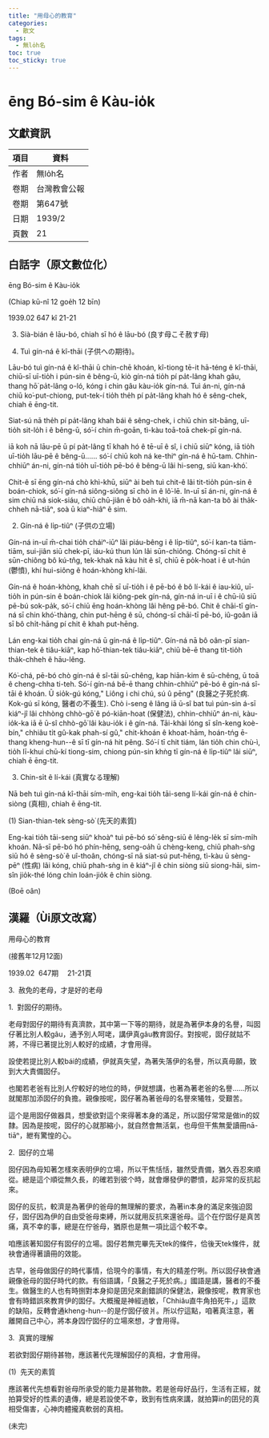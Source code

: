 ```yaml
---
title: "用母心的教育"
categories:
  - 散文
tags:
  - 無lo̍h名
toc: true
toc_sticky: true
---
```


# ēng Bó-sim ê Kàu-io̍k

## 文獻資訊

| 項目 | 資料 |
|---|---|
| 作者 | 無lo̍h名 |
| 卷期 | 台灣教會公報 |
| 卷期 | 第647號 |
| 日期 | 1939/2 |
| 頁數 | 21 |

## 白話字（原文數位化）

ēng Bó-sim ê Kàu-io̍k

(Chiap kū-nî 12 goe̍h 12 bīn)

1939.02 647 kî 21-21

3. Sià-bián ê lāu-bó, chiah sī hó ê lāu-bó (良す母こそ赦す母)

1. Tuì gín-ná ê kî-thāi (子供への期待)。

Lāu-bó tuì gín-ná ê kî-thāi ū chin-chē khoán, kî-tiong tē-it hā-téng ê kî-thāi, chiū-sī uī-tio̍h i pún-sin ê bêng-ū, kiò gín-ná tio̍h pí pa̍t-lâng khah gâu, thang hō͘ pa̍t-lâng o-ló, kóng i chin gâu kàu-io̍k gín-ná. Tuì án-ni, gín-ná chiū ko͘-put-chiong, put-tek-í tio̍h the̍h pí pa̍t-lâng khah hó ê sêng-chek, chiah ē ēng-tit.

Siat-sú nā the̍h pí pa̍t-lâng khah bái ê sêng-chek, i chiū chin sit-bāng, uī-tio̍h sit-lo̍h i ê bêng-ū, só͘-í chin m̄-goān, tì-kàu toā-toā chek-pī gín-ná.

iā koh nā lāu-pē ū pí pa̍t-lâng tī khah hó ê tē-uī ê sî, i chiū siūⁿ kóng, iā tio̍h uī-tio̍h lāu-pē ê bêng-ū...... só͘-í chiū koh ná ke-thiⁿ gín-ná ê hū-tam. Chhin-chhiūⁿ án-ni, gín-ná tio̍h uī-tio̍h pē-bó ê bêng-ū lâi hi-seng, siū kan-khó͘.

Chit-ê sī ēng gín-ná chò khì-khū, siūⁿ ài beh tuì chit-ê lâi tit-tio̍h pún-sin ê boán-chiok, só͘-í gín-ná siông-siông sī chò in ê lô͘-lē. In-uī sī án-ni, gín-ná ê sim chiū ná siok-siáu, chiū chū-jiân ē bô oa̍h-khì, iā m̄-nā kan-ta bô ài tha̍k-chheh nā-tiāⁿ, soà ū kiaⁿ-hiâⁿ ê sim.

2. Gín-ná ê li̍p-tiûⁿ (子供の立場)

Gín-ná in-uī m̄-chai tio̍h cháiⁿ-iūⁿ lâi piáu-bêng i ê li̍p-tiûⁿ, só͘-í kan-ta tiām-tiām, sui-jiân siū chek-pī, iáu-kú thun lún lâi sūn-chiông. Chóng-sī chit ê sūn-chiông bô kú-tn̂g, tek-khak nā kàu hit ê sî, chiū ē po̍k-hoat i ê ut-hún (鬱憤), khí hui-siông ê hoán-khòng khí-lâi.

Gín-ná ê hoán-khòng, khah chē sī uī-tio̍h i ê pē-bó ê bô lí-kái ê iau-kiû, uī-tio̍h in pún-sin ê boán-chiok lâi kiông-pek gín-ná, gín-ná in-uī i ê chū-iû siū pē-bú sok-pa̍k, só͘-í chiū ēng hoán-khòng lâi hêng pē-bó. Chit ê chāi-tī gín-ná sī chin khó͘-thàng, chin put-hēng ê sū, chóng-sī chāi-tī pē-bó, iû-goân iā sī bô chi̍t-hāng pí chit ê khah put-hēng.

Lán eng-kai tio̍h chai gín-ná ū gín-ná ê li̍p-tiûⁿ. Gín-ná nā bô oân-pī sian-thian-tek ê tiâu-kiāⁿ, kap hō͘-thian-tek tiâu-kiāⁿ, chiū bē-ē thang tit-tio̍h tha̍k-chheh ê hāu-lêng.

Kó͘-chá, pē-bó chò gín-ná ê sî-tāi sū-chêng, kap hiān-kim ê sū-chêng, ū toā ê cheng-chha ti-teh. Só͘-í gín-ná bē-ē thang chhin-chhiūⁿ pē-bó ê gín-ná sî-tāi ê khoán. Ū sio̍k-gú kóng," Liông i chi chú, sú û pēng" (良醫之子死於病. Kok-gú sī kóng, 醫者の不養生). Chò i-seng ê lâng iā ū-sî bat tuì pún-sin á-sī kiáⁿ-jî lâi chhòng chhò-gō͘ ê pó-kiān-hoat (保健法), chhin-chhiūⁿ án-ni, kàu-io̍k-ka iā ē ū-sî chhò-gō͘ lâi kàu-io̍k i ê gín-ná. Tāi-khài lóng sī sîn-keng koè-bín," chhiâu ti̍t gû-kak phah-sí gû," chit-khoán ê khoat-hām, hoán-tńg ē-thang kheng-hun--ê sī tī gín-ná hit pêng. Só͘-í tī chit tiám, lán tio̍h chin chù-ì, tio̍h lī-khui chū-kí tiong-sim, chiong pún-sin khǹg tī gín-ná ê li̍p-tiûⁿ lâi siūⁿ, chiah ē ēng-tit.

3. Chin-si̍t ê lí-kái (真實なる理解)

Nā beh tuì gín-ná kî-thāi sím-mi̍h, eng-kai tio̍h tāi-seng lí-kái gín-ná ê chin-siòng (真相), chiah ē ēng-tit.

(1) Sian-thian-tek sèng-sò͘ (先天的素質)

Eng-kai tio̍h tāi-seng siūⁿ khoàⁿ tuì pē-bó só͘ sêng-siū ê lêng-le̍k sī sím-mi̍h khoán. Nā-sī pē-bó hó phín-hēng, seng-oa̍h ū chèng-keng, chiū phah-sǹg siū hó ê sèng-sò͘ ê uî-thoân, chóng-sī nā siat-sú put-hēng, tì-kàu ū sèng-pēⁿ (性病) lâi kóng, chiū phah-sǹg in ê kiáⁿ-jî ê chin siòng siū siong-hāi, sim-sîn jio̍k-thé lóng chin loán-jio̍k ê chin siòng.

(Boē oân)

## 漢羅（Ùi原文改寫）

用母心的教育

(接舊年12月12面)

1939.02  647期 　21-21頁

3.  赦免的老母，才是好的老母

1.  對囡仔的期待。

老母對囡仔的期待有真濟款，其中第一下等的期待，就是為著伊本身的名譽，叫囡仔著比別人較gâu，通予別人呵咾，講伊真gâu教育囡仔。對按呢，囡仔就姑不將，不得已著提比別人較好的成績，才會用得。

設使若提比別人較bái的成績，伊就真失望，為著失落伊的名譽，所以真毋願，致到大大責備囡仔。

也閣若老爸有比別人佇較好的地位的時，伊就想講，也著為著老爸的名譽......所以就閣那加添囡仔的負擔。親像按呢，囡仔著為著爸母的名譽來犧牲，受艱苦。

這个是用囡仔做器具，想愛欲對這个來得著本身的滿足，所以囡仔常常是做in的奴隸。因為是按呢，囡仔的心就那縮小，就自然會無活氣，也毋但干焦無愛讀冊nā-tiāⁿ，紲有驚惶的心。

2.  囡仔的立場

囡仔因為毋知著怎樣來表明伊的立場，所以干焦恬恬，雖然受責備，猶久吞忍來順從。總是這个順從無久長，的確若到彼个時，就會爆發伊的鬱憤，起非常的反抗起來。

囡仔的反抗，較濟是為著伊的爸母的無理解的要求，為著in本身的滿足來強迫囡仔，囡仔因為伊的自由受爸母束縛，所以就用反抗來還爸母。這个在佇囡仔是真苦痛，真不幸的事，總是在佇爸母，猶原也是無一項比這个較不幸。

咱應該著知囡仔有囡仔的立場。囡仔若無完畢先天tek的條件，佮後天tek條件，就袂會通得著讀冊的效能。

古早，爸母做囡仔的時代事情，佮現今的事情，有大的精差佇咧。所以囡仔袂會通親像爸母的囡仔時代的款。有俗語講，「良醫之子死於病。」國語是講，醫者的不養生。做醫生的人也有時捌對本身抑是囝兒來創錯誤的保健法，親像按呢，教育家也會有時錯誤來教育伊的囡仔。大概攏是神經過敏，「Chhiâu直牛角拍死牛，」這款的缺陷，反轉會通kheng-hun--的是佇囡仔彼爿。所以佇這點，咱著真注意，著離開自己中心，將本身囥佇囡仔的立場來想，才會用得。

3.  真實的理解

若欲對囡仔期待甚物，應該著代先理解囡仔的真相，才會用得。

(1)  先天的素質

應該著代先想看對爸母所承受的能力是甚物款。若是爸母好品行，生活有正經，就拍算受好的性素的遺傳，總是若設使不幸，致到有性病來講，就拍算in的囝兒的真相受傷害，心神肉體攏真軟弱的真相。

(未完)
